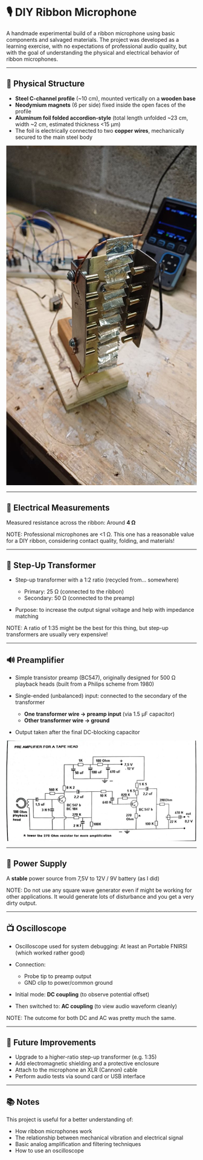 # 🎙️ DIY Ribbon Microphone

A handmade experimental build of a ribbon microphone using basic components and salvaged materials. The project was developed as a learning exercise, with no expectations of professional audio quality, but with the goal of understanding the physical and electrical behavior of ribbon microphones.

---

## 🧱 Physical Structure

* **Steel C-channel profile** (~10 cm), mounted vertically on a **wooden base**
* **Neodymium magnets** (6 per side) fixed inside the open faces of the profile
* **Aluminum foil folded accordion-style** (total length unfolded ~23 cm, width ~2 cm, estimated thickness <15 µm)
* The foil is electrically connected to two **copper wires**, mechanically secured to the main steel body

![DIY Ribbon Microphone](mic.jpg)

---

## 📏 Electrical Measurements

Measured resistance across the ribbon: Around **4 Ω** 

NOTE: Professional microphones are <1 Ω. This one has a reasonable value for a DIY ribbon, considering contact quality, folding, and materials!

---

## 🔁 Step-Up Transformer

* Step-up transformer with a 1:2 ratio (recycled from... somewhere)

  * Primary: 25 Ω (connected to the ribbon)
  * Secondary: 50 Ω (connected to the preamp)
* Purpose: to increase the output signal voltage and help with impedance matching

NOTE: A ratio of 1:35 might be the best for this thing, but step-up transformers are usually very expensive!

---

## 🔊 Preamplifier

* Simple transistor preamp (BC547), originally designed for 500 Ω playback heads (built from a Philips scheme from 1980)
* Single-ended (unbalanced) input: connected to the secondary of the transformer

  * **One transformer wire → preamp input** (via 1.5 µF capacitor)
  * **Other transformer wire → ground**
* Output taken after the final DC-blocking capacitor

![Preamplifier](preamp.jpg)

---

## 🔌 Power Supply

A **stable** power source from 7,5V to 12V / 9V battery (as I did)

NOTE: Do not use any square wave generator even if might be working for other applications. It would generate lots of disturbance and you get a very dirty output.

---

## 📺 Oscilloscope

* Oscilloscope used for system debugging: At least an Portable FNIRSI (which worked rather good)
* Connection:

  * Probe tip to preamp output
  * GND clip to power/common ground
* Initial mode: **DC coupling** (to observe potential offset)
* Then switched to: **AC coupling** (to view audio waveform cleanly)

NOTE: The outcome for both DC and AC was pretty much the same.

---

## 🧪 Future Improvements

* Upgrade to a higher-ratio step-up transformer (e.g. 1:35)
* Add electromagnetic shielding and a protective enclosure
* Attach to the microphone an XLR (Cannon) cable
* Perform audio tests via sound card or USB interface

---

## 📚 Notes

This project is useful for a better understanding of:

* How ribbon microphones work
* The relationship between mechanical vibration and electrical signal
* Basic analog amplification and filtering techniques
* How to use an oscilloscope
